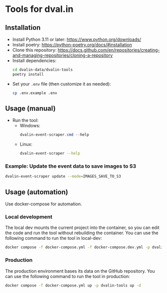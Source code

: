 # Tools for dval.in

## Installation

-   Install Python 3.11 or later: https://www.python.org/downloads/
-   Install poetry: https://python-poetry.org/docs/#installation
-   Clone this repository: https://docs.github.com/en/repositories/creating-and-managing-repositories/cloning-a-repository
-   Install dependencies:
    ```bash
    cd dvalin-data/dvalin-tools
    poetry install
    ```
-   Set your `.env` file (then customize it as needed):
    ```bash
    cp .env.example .env
    ```

## Usage (manual)

-   Run the tool:
    -   Windows:
        ```powershell
        dvalin-event-scraper.cmd --help
        ```
    -   Linux:
        ```bash
        dvalin-event-scraper --help
        ```

### Example: Update the event data to save images to S3

```bash
dvalin-event-scraper update --mode=IMAGES_SAVE_TO_S3
```

## Usage (automation)

Use docker-compose for automation.

### Local development

The local dev mounts the current project into the container, so you can edit the code
and run the tool without rebuilding the container.
You can use the following command to run the tool in local-dev:

```bash
docker compose -f docker-compose.yml -f docker-compose.dev.yml -p dvalin-tools up -d
```

### Production

The production environment bases its data on the GitHub repository.
You can use the following command to run the tool in production:

```bash
docker compose -f docker-compose.yml up -p dvalin-tools up -d
```
